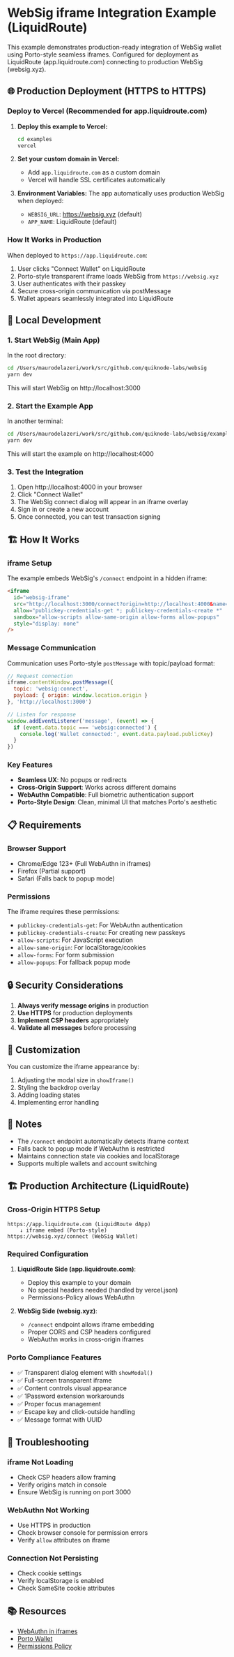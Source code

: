 # WebSig iframe Integration Example (LiquidRoute)

This example demonstrates production-ready integration of WebSig wallet using Porto-style seamless iframes. Configured for deployment as LiquidRoute (app.liquidroute.com) connecting to production WebSig (websig.xyz).

## 🌐 Production Deployment (HTTPS to HTTPS)

### Deploy to Vercel (Recommended for app.liquidroute.com)

1. **Deploy this example to Vercel:**
   ```bash
   cd examples
   vercel
   ```

2. **Set your custom domain in Vercel:**
   - Add `app.liquidroute.com` as a custom domain
   - Vercel will handle SSL certificates automatically

3. **Environment Variables:**
   The app automatically uses production WebSig when deployed:
   - `WEBSIG_URL`: https://websig.xyz (default)
   - `APP_NAME`: LiquidRoute (default)

### How It Works in Production

When deployed to `https://app.liquidroute.com`:
1. User clicks "Connect Wallet" on LiquidRoute
2. Porto-style transparent iframe loads WebSig from `https://websig.xyz`
3. User authenticates with their passkey
4. Secure cross-origin communication via postMessage
5. Wallet appears seamlessly integrated into LiquidRoute

## 🚀 Local Development

### 1. Start WebSig (Main App)

In the root directory:

```bash
cd /Users/maurodelazeri/work/src/github.com/quiknode-labs/websig
yarn dev
```

This will start WebSig on http://localhost:3000

### 2. Start the Example App

In another terminal:

```bash
cd /Users/maurodelazeri/work/src/github.com/quiknode-labs/websig/examples
yarn dev
```

This will start the example on http://localhost:4000

### 3. Test the Integration

1. Open http://localhost:4000 in your browser
2. Click "Connect Wallet" 
3. The WebSig connect dialog will appear in an iframe overlay
4. Sign in or create a new account
5. Once connected, you can test transaction signing

## 🏗️ How It Works

### iframe Setup

The example embeds WebSig's `/connect` endpoint in a hidden iframe:

```html
<iframe
  id="websig-iframe"
  src="http://localhost:3000/connect?origin=http://localhost:4000&name=Your%20App"
  allow="publickey-credentials-get *; publickey-credentials-create *"
  sandbox="allow-scripts allow-same-origin allow-forms allow-popups"
  style="display: none"
/>
```

### Message Communication

Communication uses Porto-style `postMessage` with topic/payload format:

```javascript
// Request connection
iframe.contentWindow.postMessage({
  topic: 'websig:connect',
  payload: { origin: window.location.origin }
}, 'http://localhost:3000')

// Listen for response
window.addEventListener('message', (event) => {
  if (event.data.topic === 'websig:connected') {
    console.log('Wallet connected:', event.data.payload.publicKey)
  }
})
```

### Key Features

- **Seamless UX**: No popups or redirects
- **Cross-Origin Support**: Works across different domains
- **WebAuthn Compatible**: Full biometric authentication support
- **Porto-Style Design**: Clean, minimal UI that matches Porto's aesthetic

## 📋 Requirements

### Browser Support

- Chrome/Edge 123+ (Full WebAuthn in iframes)
- Firefox (Partial support)
- Safari (Falls back to popup mode)

### Permissions

The iframe requires these permissions:
- `publickey-credentials-get`: For WebAuthn authentication
- `publickey-credentials-create`: For creating new passkeys
- `allow-scripts`: For JavaScript execution
- `allow-same-origin`: For localStorage/cookies
- `allow-forms`: For form submission
- `allow-popups`: For fallback popup mode

## 🔒 Security Considerations

1. **Always verify message origins** in production
2. **Use HTTPS** for production deployments
3. **Implement CSP headers** appropriately
4. **Validate all messages** before processing

## 🎨 Customization

You can customize the iframe appearance by:

1. Adjusting the modal size in `showIframe()`
2. Styling the backdrop overlay
3. Adding loading states
4. Implementing error handling

## 📝 Notes

- The `/connect` endpoint automatically detects iframe context
- Falls back to popup mode if WebAuthn is restricted
- Maintains connection state via cookies and localStorage
- Supports multiple wallets and account switching

## 🏗️ Production Architecture (LiquidRoute)

### Cross-Origin HTTPS Setup
```
https://app.liquidroute.com (LiquidRoute dApp)
    ↓ iframe embed (Porto-style)
https://websig.xyz/connect (WebSig Wallet)
```

### Required Configuration

1. **LiquidRoute Side (app.liquidroute.com)**:
   - Deploy this example to your domain
   - No special headers needed (handled by vercel.json)
   - Permissions-Policy allows WebAuthn

2. **WebSig Side (websig.xyz)**:
   - `/connect` endpoint allows iframe embedding
   - Proper CORS and CSP headers configured
   - WebAuthn works in cross-origin iframes

### Porto Compliance Features
- ✅ Transparent dialog element with `showModal()`
- ✅ Full-screen transparent iframe
- ✅ Content controls visual appearance
- ✅ 1Password extension workarounds
- ✅ Proper focus management
- ✅ Escape key and click-outside handling
- ✅ Message format with UUID

## 🐛 Troubleshooting

### iframe Not Loading
- Check CSP headers allow framing
- Verify origins match in console
- Ensure WebSig is running on port 3000

### WebAuthn Not Working
- Use HTTPS in production
- Check browser console for permission errors
- Verify `allow` attributes on iframe

### Connection Not Persisting
- Check cookie settings
- Verify localStorage is enabled
- Check SameSite cookie attributes

## 📚 Resources

- [WebAuthn in iframes](https://github.com/w3c/webauthn/issues/1336)
- [Porto Wallet](https://github.com/portowallet/porto)
- [Permissions Policy](https://developer.mozilla.org/en-US/docs/Web/HTTP/Headers/Permissions-Policy)